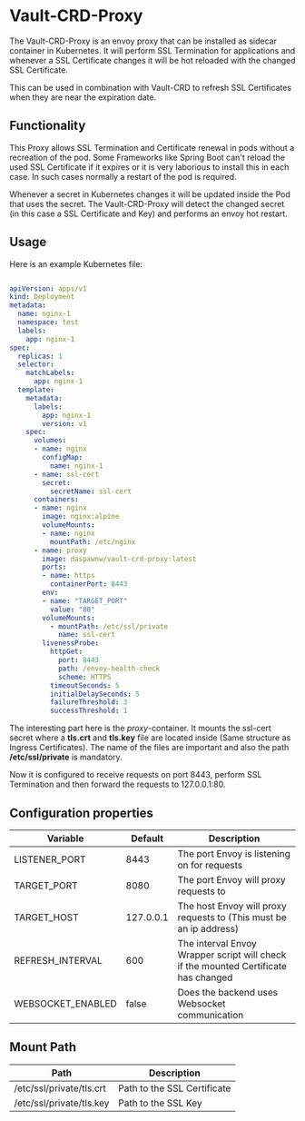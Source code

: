 # Vault-CRD-Proxy

The Vault-CRD-Proxy is an envoy proxy that can be installed as sidecar container in Kubernetes.
It will perform SSL Termination for applications and whenever a SSL Certificate changes it will be hot reloaded with the changed SSL Certificate.

This can be used in combination with Vault-CRD to refresh SSL Certificates when they are near the expiration date.

## Functionality

This Proxy allows SSL Termination and Certificate renewal in pods without a recreation of the pod.
Some Frameworks like Spring Boot can't reload the used SSL Certificate if it expires or it is very laborious to install this in each case.
In such cases normally a restart of the pod is required.

Whenever a secret in Kubernetes changes it will be updated inside the Pod that uses the secret.
The Vault-CRD-Proxy will detect the changed secret (in this case a SSL Certificate and Key) and performs an envoy hot restart.

## Usage

Here is an example Kubernetes file:

```yaml

apiVersion: apps/v1
kind: Deployment
metadata:
  name: nginx-1
  namespace: test
  labels:
    app: nginx-1
spec:
  replicas: 1
  selector:
    matchLabels:
      app: nginx-1
  template:
    metadata:
      labels:
        app: nginx-1
        version: v1
    spec:
      volumes:
      - name: nginx
        configMap:
          name: nginx-1
      - name: ssl-cert
        secret:
          secretName: ssl-cert
      containers:
      - name: nginx
        image: nginx:alpine
        volumeMounts:
        - name: nginx
          mountPath: /etc/nginx
      - name: proxy
        image: daspawnw/vault-crd-proxy:latest
        ports:
        - name: https
          containerPort: 8443
        env:
        - name: "TARGET_PORT"
          value: "80"
        volumeMounts:
          - mountPath: /etc/ssl/private
            name: ssl-cert
        livenessProbe:
          httpGet:
            port: 8443
            path: /envoy-health-check
            scheme: HTTPS
          timeoutSeconds: 5
          initialDelaySeconds: 5
          failureThreshold: 3
          successThreshold: 1
```

The interesting part here is the *proxy*-container. It mounts the ssl-cert secret where a **tls.crt** and **tls.key** file are located inside (Same structure as Ingress Certificates).
The name of the files are important and also the path **/etc/ssl/private** is mandatory.

Now it is configured to receive requests on port 8443, perform SSL Termination and then forward the requests to 127.0.0.1:80.

## Configuration properties

| Variable          | Default   | Description                                                                         |
|-------------------|-----------|-------------------------------------------------------------------------------------|
| LISTENER_PORT     | 8443      | The port Envoy is listening on for requests                                         |
| TARGET_PORT       | 8080      | The port Envoy will proxy requests to                                               |
| TARGET_HOST       | 127.0.0.1 | The host Envoy will proxy requests to (This must be an ip address)                  |
| REFRESH_INTERVAL  | 600       | The interval Envoy Wrapper script will check if the mounted Certificate has changed |
| WEBSOCKET_ENABLED | false     | Does the backend uses Websocket communication                                       |


## Mount Path

| Path                  | Description                 |
|-----------------------|-----------------------------|
| /etc/ssl/private/tls.crt | Path to the SSL Certificate |
| /etc/ssl/private/tls.key | Path to the SSL Key         |




